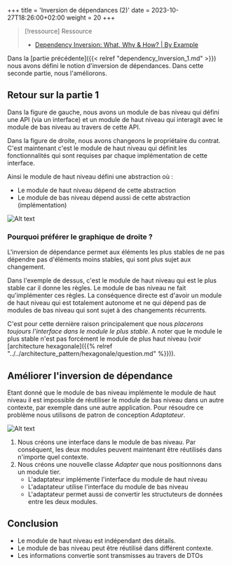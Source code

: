 +++
title = 'Inversion de dépendances (2)'
date = 2023-10-27T18:26:00+02:00
weight = 20
+++

> [!ressource] Ressource
> - [Dependency Inversion: What, Why & How? | By Example](https://youtu.be/-3Z9L6sIAMM)

Dans la [partie précédente]({{< relref "dependency_Inversion_1.md" >}}) nous avons défini le notion d'inversion de dépendances. Dans cette seconde partie, nous l'améliorons.

## Retour sur la partie 1

Dans la figure de gauche, nous avons un module de bas niveau qui défini une API (via un interface) et un module de haut niveau qui interagit avec le module de bas niveau au travers de cette API.

Dans la figure de droite, nous avons changeons le propriétaire du contrat. C'est maintenant c'est le module de haut niveau qui définit les fonctionnalités qui sont requises par chaque implémentation de cette interface.

Ainsi le module de haut niveau défini une abstraction où :

- Le module de haut niveau dépend de cette abstraction
- Le module de bas niveau dépend aussi de cette abstraction (implémentation)

![Alt text](DI2-1.png)

### Pourquoi préférer le graphique de droite ?

L'inversion de dépendance permet aux éléments les plus stables de ne pas dépendre pas d'éléments moins stables, qui sont plus sujet aux changement.

Dans l'exemple de dessus, c'est le module de haut niveau qui est le plus stable car il donne les règles. Le module de bas niveau ne fait qu'implémenter ces règles. La conséquence directe est d'avoir un module de haut niveau qui est totalement autonome et ne qui dépend pas de modules de bas niveau qui sont sujet à des changements récurrents.

C'est pour cette dernière raison principalement que nous _placerons toujours l'interface dans le module le plus stable_. A noter que le module le plus stable n'est pas forcément le module de plus haut niveau (voir [architecture hexagonale]({{% relref "../../architecture_pattern/hexagonale/question.md" %}})).

## Améliorer l'inversion de dépendance

Etant donné que le module de bas niveau implémente le module de haut niveau il est impossible de réutiliser le module de bas niveau dans un autre contexte, par exemple dans une autre application. Pour résoudre ce problème nous utilisons de patron de conception _Adaptateur_.

![Alt text](DI2-2.png)

1. Nous créons une interface dans le module de bas niveau. Par conséquent, les deux modules peuvent maintenant être réutilisés dans n'importe quel contexte.
2. Nous créons une nouvelle classe _Adapter_ que nous positionnons dans un module tier.
   - L'adaptateur implémente l'interface du module de haut niveau
   - L'adaptateur utilise l'interface du module de bas niveau
   - L'adaptateur permet aussi de convertir les structuteurs de données entre les deux modules.

## Conclusion

- Le module de haut niveau est indépendant des détails.
- Le module de bas niveau peut être réutilisé dans différent contexte.
- Les informations convertie sont transmisses au travers de DTOs
